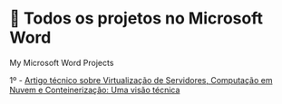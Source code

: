 # **💙 Todos os projetos no Microsoft Word**
My Microsoft Word Projects

1º - [Artigo técnico sobre Virtualização de Servidores, Computação em Nuvem e Conteinerização: Uma visão técnica](https://acesse.one/9Vrk9)
